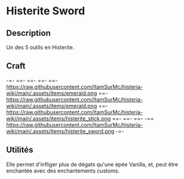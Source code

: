 # Histerite Sword

## Description
Un des 5 outils en Histerite.

## Craft
-=-
==- 
==-
==-
==- https://raw.githubusercontent.com/ItamSurMc/histeria-wiki/main/.assets/items/emerald.png
==- https://raw.githubusercontent.com/ItamSurMc/histeria-wiki/main/.assets/items/emerald.png
==- https://raw.githubusercontent.com/ItamSurMc/histeria-wiki/main/.assets/items/histerite_stick.png
==- 
==-
==-
-== https://raw.githubusercontent.com/ItamSurMc/histeria-wiki/main/.assets/items/histerite_sword.png
-=-

## Utilités
Elle permet d'infliger plus de dégats qu'une épée Vanilla, et, peut être enchantée avec des enchantements customs.